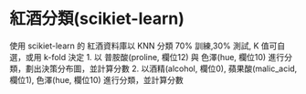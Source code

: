 # 紅酒分類(scikiet-learn)

使用 scikiet-learn 的 紅酒資料庫以 KNN 分類 70% 訓練,30% 測試, K 值可自選，或用 k-fold 決定 1. 以 普胺酸(proline, 欄位12) 與 色澤(hue, 欄位10) 進行分類，劃出決策分布圖，並計算分數 2. 以酒精(alcohol, 欄位0), 蘋果酸(malic_acid, 欄位1), 色澤(hue, 欄位10) 進行分類，並計算分數
